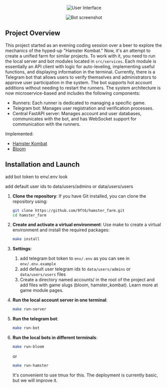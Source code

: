 <p align="center">
  <img src="https://github.com/9ft6/hamster_farm/raw/media/pics/cui.png" alt="User Interface">
</p>
<p align="center">
  <img src="https://github.com/9ft6/hamster_farm/raw/media/pics/bot.png" alt="Bot screenshot">
</p>

## Project Overview

This project started as an evening coding session over a beer to explore the mechanics of the hyped-up "Hamster Kombat." Now, it's an attempt to create a unified farm for similar projects. To work with it, you need to run the local server and bot modules located in `src/services`. Each module is essentially an API client with logic for auto-leveling, implementing useful functions, and displaying information in the terminal. Currently, there is a Telegram bot that allows users to verify themselves and administrators to approve user participation in the system. The bot supports hot account additions without needing to restart the runners. The system architecture is now microservice-based and includes the following components:

- Runners: Each runner is dedicated to managing a specific game.
- Telegram bot: Manages user registration and verification processes.
- Central FastAPI server: Manages account and user databases, communicates with the bot, and has WebSocket support for communication with the runners.

Implemented:
- [Hamster Kombat](https://github.com/9ft6/hamster_farm/tree/main/src/runners/hamster_kombat/README.md)
- [Bloom](https://github.com/9ft6/hamster_farm/tree/main/src/runners/bloom/README.md)

## Installation and Launch

add bot token to env/.env 
look 

add default user ids to data/users/admins or data/users/users


1. **Clone the repository**:
   If you have Git installed, you can clone the repository using:
   ```bash
   git clone https://github.com/9ft6/hamster_farm.git
   cd hamster_farm
   ```
   
2. **Create and activate a virtual environment**:
   Use make to create a virtual environment and install the required packages:
   ```bash
   make install
   ```
   
3. **Settings**:
   1. add telegram bot token to ```env/.env``` as you can see in ```env/.env.example```
   2. add default user telegram ids to ```data/users/admins``` or ```data/users/users``` files
   3. Create a directory named accounts/ in the root of the project and add files with game slugs (bloom, hamster_kombat). Learn more at game module pages.
   

4. **Run the local account server in one terminal**:
   ```bash
   make run-server
   ```

5. **Run the telegram bot**:
   ```bash
   make run-bot
   ```

6. **Run the local bots in different terminals**:
   ```bash
   make run-bloom
   ```
   or
   ```bash
   make run-hamster
   ```
   It's convenient to use tmux for this. The deployment is currently basic, but we will improve it.
